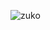 
![zuko](https://user-images.githubusercontent.com/56875618/206171786-ab937031-08c7-41ea-b097-682ee3439731.gif)

